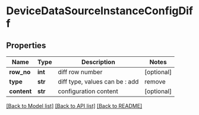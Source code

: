 # DeviceDataSourceInstanceConfigDiff

## Properties
Name | Type | Description | Notes
------------ | ------------- | ------------- | -------------
**row_no** | **int** | diff row number | [optional] 
**type** | **str** | diff type, values can be : add|remove | [optional] 
**content** | **str** | configuration content | [optional] 

[[Back to Model list]](../README.md#documentation-for-models) [[Back to API list]](../README.md#documentation-for-api-endpoints) [[Back to README]](../README.md)



